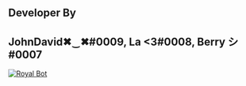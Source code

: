 



## Developer By 

## JohnDavid✖‿✖#0009, La <3#0008, Berry シ#0007












<a href="https://top.gg/bot/787260574551375903">

  <img src="https://top.gg/api/widget/787260574551375903.svg" alt="Royal Bot" />

  </a>



